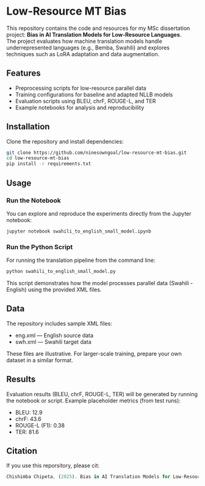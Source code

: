 # Low-Resource MT Bias

This repository contains the code and resources for my MSc dissertation project: **Bias in AI Translation Models for Low-Resource Languages**.  
The project evaluates how machine translation models handle underrepresented languages (e.g., Bemba, Swahili) and explores techniques such as LoRA adaptation and data augmentation.

## Features
- Preprocessing scripts for low-resource parallel data  
- Training configurations for baseline and adapted NLLB models  
- Evaluation scripts using BLEU, chrF, ROUGE-L, and TER  
- Example notebooks for analysis and reproducibility  

## Installation
Clone the repository and install dependencies:
```bash
git clone https://github.com/ninesowngoal/low-resource-mt-bias.git
cd low-resource-mt-bias
pip install -r requirements.txt
```
## Usage

### Run the Notebook
You can explore and reproduce the experiments directly from the Jupyter notebook:
```bash
jupyter notebook swahili_to_english_small_model.ipynb
```
### Run the Python Script
For running the translation pipeline from the command line:
```bash
python swahili_to_english_small_model.py
```
This script demonstrates how the model processes parallel data (Swahili - English) using the provided XML files.

## Data
The repository includes sample XML files:

- eng.xml — English source data
- swh.xml — Swahili target data

These files are illustrative. For larger-scale training, prepare your own dataset in a similar format.

## Results

Evaluation results (BLEU, chrF, ROUGE-L, TER) will be generated by running the notebook or script.
Example placeholder metrics (from test runs):
- BLEU: 12.9
- chrF: 43.6
- ROUGE-L (F1): 0.38
- TER: 81.6

## Citation
If you use this reporsitory, please cit:
```rust
Chishimba Chipeta, (2025). Bias in AI Translation Models for Low-Resource Languages. MSc Dissertation, Birmingham City University.
```
